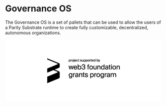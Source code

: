 # Governance OS
The Governance OS is a set of pallets that can be used to allow the users of a Parity Substrate runtime to create fully customizable, decentralized, autonomous organizations.

![web3 foundation_grants_badge_black](.meta/w3f_grants_badge.jpg)
